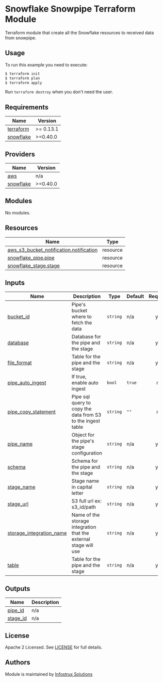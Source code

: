 # Snowflake Snowpipe Terraform Module

Terraform module that create all the Snowflake resources to received data from snowpipe.

## Usage

To run this example you need to execute:

```bash
$ terraform init
$ terraform plan
$ terraform apply
```

 Run `terraform destroy` when you don't need the user.

<!-- BEGINNING OF PRE-COMMIT-TERRAFORM DOCS HOOK -->
## Requirements

| Name | Version |
|------|---------|
| <a name="requirement_terraform"></a> [terraform](#requirement\_terraform) | >= 0.13.1 |
| <a name="requirement_snowflake"></a> [snowflake](#requirement\_snowflake) | >=0.40.0 |

## Providers

| Name | Version |
|------|---------|
| <a name="provider_aws"></a> [aws](#provider\_aws) | n/a |
| <a name="provider_snowflake"></a> [snowflake](#provider\_snowflake) | >=0.40.0 |

## Modules

No modules.

## Resources

| Name | Type |
|------|------|
| [aws_s3_bucket_notification.notification](https://registry.terraform.io/providers/hashicorp/aws/latest/docs/resources/s3_bucket_notification) | resource |
| [snowflake_pipe.pipe](https://registry.terraform.io/providers/Snowflake-Labs/snowflake/latest/docs/resources/pipe) | resource |
| [snowflake_stage.stage](https://registry.terraform.io/providers/Snowflake-Labs/snowflake/latest/docs/resources/stage) | resource |

## Inputs

| Name | Description | Type | Default | Required |
|------|-------------|------|---------|:--------:|
| <a name="input_bucket_id"></a> [bucket\_id](#input\_bucket\_id) | Pipe's bucket where to fetch the data | `string` | n/a | yes |
| <a name="input_database"></a> [database](#input\_database) | Database for the pipe and the stage | `string` | n/a | yes |
| <a name="input_file_format"></a> [file\_format](#input\_file\_format) | Table for the pipe and the stage | `string` | n/a | yes |
| <a name="input_pipe_auto_ingest"></a> [pipe\_auto\_ingest](#input\_pipe\_auto\_ingest) | If true, enable auto ingest | `bool` | `true` | no |
| <a name="input_pipe_copy_statement"></a> [pipe\_copy\_statement](#input\_pipe\_copy\_statement) | Pipe sql query to copy the data from S3 to the ingest table | `string` | `""` | no |
| <a name="input_pipe_name"></a> [pipe\_name](#input\_pipe\_name) | Object for the pipe's stage configuration | `string` | n/a | yes |
| <a name="input_schema"></a> [schema](#input\_schema) | Schema for the pipe and the stage | `string` | n/a | yes |
| <a name="input_stage_name"></a> [stage\_name](#input\_stage\_name) | Stage name in capital letter | `string` | n/a | yes |
| <a name="input_stage_url"></a> [stage\_url](#input\_stage\_url) | S3 full url ex: s3\_id/path | `string` | n/a | yes |
| <a name="input_storage_integration_name"></a> [storage\_integration\_name](#input\_storage\_integration\_name) | Name of the storage integration that the external stage will use | `string` | n/a | yes |
| <a name="input_table"></a> [table](#input\_table) | Table for the pipe and the stage | `string` | n/a | yes |

## Outputs

| Name | Description |
|------|-------------|
| <a name="output_pipe_id"></a> [pipe\_id](#output\_pipe\_id) | n/a |
| <a name="output_stage_id"></a> [stage\_id](#output\_stage\_id) | n/a |

<!-- END OF PRE-COMMIT-TERRAFORM DOCS HOOK -->
## License

Apache 2 Licensed. See [LICENSE](https://github.com/Infostrux-Solutions/terraform-sf-source/compare/initial-commit?expand=1/tree/master/LICENSE) for full details.

## Authors

Module is maintained by [Infostrux Solutions](mailto:opensource@infostrux.com)
